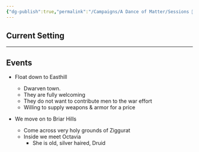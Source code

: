 ```yaml
---
{"dg-publish":true,"permalink":"/Campaigns/A Dance of Matter/Sessions 📝/Session 007/"}
---
```



## Current Setting

---

## Events
-   Float down to Easthill
	-   Dwarven town.
	-   They are fully welcoming
	-   They do not want to contribute men to the war effort
	-   Willing to supply weapons & armor for a price

-   We move on to Briar Hills
	-   Come across very holy grounds of Ziggurat
	-   Inside we meet Octavia
		-   She is old, silver haired, Druid